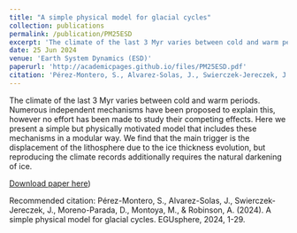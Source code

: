 ```yaml
---
title: "A simple physical model for glacial cycles"
collection: publications
permalink: /publication/PM25ESD
excerpt: 'The climate of the last 3 Myr varies between cold and warm periods. Numerous independent mechanisms have been proposed to explain this, however no effort has been made to study their competing effects. Here we present a simple but physically motivated model that includes these mechanisms in a modular way. We find that the main trigger is the displacement of the lithosphere due to the ice thickness evolution, but reproducing the climate records additionally requires the natural darkening of ice.'
date: 25 Jun 2024
venue: 'Earth System Dynamics (ESD)'
paperurl: 'http://academicpages.github.io/files/PM25ESD.pdf'
citation: 'Pérez-Montero, S., Alvarez-Solas, J., Swierczek-Jereczek, J., Moreno-Parada, D., Montoya, M., & Robinson, A. (2024). A simple physical model for glacial cycles. EGUsphere, 2024, 1-29.'
---
```

The climate of the last 3 Myr varies between cold and warm periods. Numerous independent mechanisms have been proposed to explain this, however no effort has been made to study their competing effects. Here we present a simple but physically motivated model that includes these mechanisms in a modular way. We find that the main trigger is the displacement of the lithosphere due to the ice thickness evolution, but reproducing the climate records additionally requires the natural darkening of ice.

[Download paper here](https://egusphere.copernicus.org/preprints/2024/egusphere-2024-1842/))

Recommended citation: Pérez-Montero, S., Alvarez-Solas, J., Swierczek-Jereczek, J., Moreno-Parada, D., Montoya, M., & Robinson, A. (2024). A simple physical model for glacial cycles. EGUsphere, 2024, 1-29.
